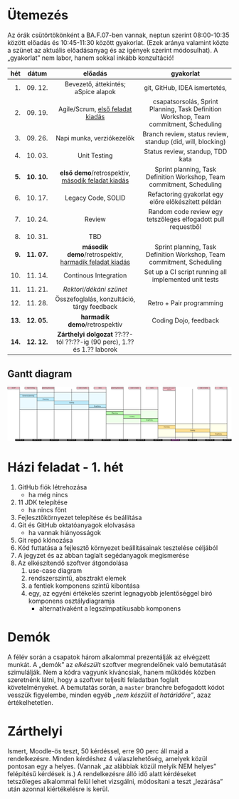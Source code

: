 # Ütemezés

Az órák csütörtökönként a BA.F.07-ben vannak, neptun szerint 08:00-10:35 között előadás és 10:45-11:30 között gyakorlat. (Ezek aránya valamint közte a szünet az aktuális előadásanyag és az igények szerint módosulhat). A „gyakorlat” nem labor, hanem sokkal inkább konzultáció!

|hét    |dátum        |előadás|gyakorlat|
|------:|:-----------:|:-----:|:-------:|
| 1.|09.&nbsp;12.|Bevezető, áttekintés; aSpice alapok|git, GitHub, IDEA ismertetés,
| 2.|09.&nbsp;19.|Agile/Scrum, [első feladat kiadás](sprint_1.md)|csapatsorsolás, Sprint Planning, Task Definition Workshop, Team commitment, Scheduling
| 3.|09.&nbsp;26.|Napi munka, verziókezelők|Branch review, status review, standup (did, will, blocking)
| 4.|10.&nbsp;03.|Unit Testing|Status review, standup, TDD kata
| **5.**|**10.&nbsp;10.**|**első demo**/retrospektív, [második feladat kiadás](sprint_2.md)|Sprint planning, Task Definition Workshop, Team commitment, Scheduling
| 6.|10.&nbsp;17.|Legacy Code, SOLID|Refactoring gyakorlat egy előre előkészített példán
| 7.|10.&nbsp;24.|Review|Random code review egy tetszőleges elfogadott pull requestből
| 8.|10.&nbsp;31.|TBD
| **9.**|**11. 07.**|**második demo**/retrospektív, [harmadik feladat kiadás](sprint_3.md)|Sprint planning, Task Definition Workshop, Team commitment, Scheduling
|10.|11.&nbsp;14.|Continous Integration|Set up a CI script running all implemented unit tests
|11.|11.&nbsp;21.|_Rektori/dékáni szünet_
|12.|11.&nbsp;28.|Összefoglalás, konzultáció, tárgy feedback|Retro + Pair programming
|**13.**|**12.&nbsp;05.**|**harmadik demo**/retrospektív|Coding Dojo, feedback
|**14.**|**12.&nbsp;12.**|**Zárthelyi dolgozat** ??:??-tól ??:??-ig (90 perc), 1.?? és 1.?? laborok

## Gantt diagram

![gantt](images/gantt.png)


# Házi feladat - 1. hét

1. GitHub fiók létrehozása
    * ha még nincs
2. 11 JDK telepítése
    * ha nincs fönt
3. Fejlesztőkörnyezet telepítése és beállítása
4. Git és GitHub oktatóanyagok elolvasása
    * ha vannak hiányosságok
5. Git repó klónozása
6. Kód futtatása a fejlesztő környezet beállításainak tesztelése céljából
7. A jegyzet és az abban taglalt segédanyagok megismerése
8. Az elkészítendő szoftver átgondolása
    1. use-case diagram
    2. rendszerszintű, absztrakt elemek
    3. a fentiek komponens szintű kibontása
    4. egy, az egyéni értékelés szerint legnagyobb jelentőséggel bíró komponens osztálydiagramja
        - alternatívaként a legszimpatikusabb komponens


# Demók

A félév során a csapatok három alkalommal prezentálják az elvégzett munkát. A „demók” az _elkészült_ szoftver megrendelőnek való bemutatását szimulálják. Nem a kódra vagyunk kíváncsiak, hanem működés közben szeretnénk látni, hogy a szoftver teljesíti feladatban foglalt követelményeket.
A bemutatás során, a `master` branchre befogadott kódot vesszük figyelembe, minden egyéb _„nem készült el határidőre”_, azaz értékelhetetlen.


# Zárthelyi

Ismert, Moodle-ös teszt, 50 kérdéssel, erre 90 perc áll majd a rendelkezésre. Minden kérdéshez 4 válaszlehetőség, amelyek közül pontosan egy a helyes. (Vannak „az alábbiak közül melyik NEM helyes” felépítésű kérdések is.) A rendelkezésre álló idő alatt kérdéseket tetszőleges alkalommal felül lehet vizsgálni, módosítani a teszt „lezárása” után azonnal kiértékelésre is kerül.
